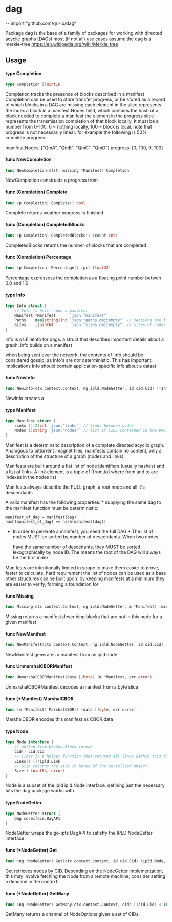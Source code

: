 # dag
--
    import "github.com/qri-io/dag"

Package dag is the base of a family of packages for working with directed
acyclic graphs (DAGs) most (if not all) use cases assume the dag is a
merkle-tree https://en.wikipedia.org/wiki/Merkle_tree

## Usage

#### type Completion

```go
type Completion []uint16
```

Completion tracks the presence of blocks described in a manifest Completion can
be used to store transfer progress, or be stored as a record of which blocks in
a DAG are missing each element in the slice represents the index a block in a
manifest.Nodes field, which contains the hash of a block needed to complete a
manifest the element in the progress slice represents the transmission
completion of that block locally. It must be a number from 0-100, 0 = nothing
locally, 100 = block is local. note that progress is not necessarily linear. for
example the following is 50% complete progress:

manifest.Nodes: ["QmA", "QmB", "QmC", "QmD"] progress: [0, 100, 0, 100]

#### func  NewCompletion

```go
func NewCompletion(mfst, missing *Manifest) Completion
```
NewCompletion constructs a progress from

#### func (Completion) Complete

```go
func (p Completion) Complete() bool
```
Complete returns weather progress is finished

#### func (Completion) CompletedBlocks

```go
func (p Completion) CompletedBlocks() (count int)
```
CompletedBlocks returns the number of blocks that are completed

#### func (Completion) Percentage

```go
func (p Completion) Percentage() (pct float32)
```
Percentage expressess the completion as a floating point number betwen 0.0 and
1.0

#### type Info

```go
type Info struct {
	// Info is built upon a manifest
	Manifest *Manifest      `json:"manifest"`
	Paths    map[string]int `json:"paths,omitempty"` // sections are lists of logical sub-DAGs by positions in the nodes list
	Sizes    []uint64       `json:"sizes,omitempty"` // sizes of nodes in bytes
}
```

Info is os.FileInfo for dags: a struct that describes important details about a
graph. Info builds on a manifest

when being sent over the network, the contents of Info should be considered
gossip, as Info's are *not* deterministic. This has important implications Info
should contain application-specific info about a datset

#### func  NewInfo

```go
func NewInfo(ctx context.Context, ng ipld.NodeGetter, id cid.Cid) (*Info, error)
```
NewInfo creates a

#### type Manifest

```go
type Manifest struct {
	Links [][2]int `json:"links"` // links between nodes
	Nodes []string `json:"nodes"` // list if CIDS contained in the DAG
}
```

Manifest is a determinsitc description of a complete directed acyclic graph.
Analogous to bittorrent .magnet files, manifests contain no content, only a
description of the structure of a graph (nodes and links)

Manifests are built around a flat list of node identifiers (usually hashes) and
a list of links. A link element is a tuple of [from,to] where from and to are
indexes in the nodes list

Manifests always describe the FULL graph, a root node and all it's descendants

A valid manifest has the following properties: * supplying the same dag to the
manifest function must be deterministic:

    manifest_of_dag = manifest(dag)
    hash(manifest_of_dag) == hash(manifest(dag))

* In order to generate a manifest, you need the full DAG * The list of nodes
MUST be sorted by number of descendants. When two nodes

    have the same number of descenants, they MUST be sorted lexographically by node ID.
    The means the root of the DAG will always be the first index

Manifests are intentionally limited in scope to make them easier to prove,
faster to calculate, hard requirement the list of nodes can be used as a base
other structures can be built upon. by keeping manifests at a minimum they are
easier to verify, forming a foundation for

#### func  Missing

```go
func Missing(ctx context.Context, ng ipld.NodeGetter, m *Manifest) (missing *Manifest, err error)
```
Missing returns a manifest describing blocks that are not in this node for a
given manifest

#### func  NewManifest

```go
func NewManifest(ctx context.Context, ng ipld.NodeGetter, id cid.Cid) (*Manifest, error)
```
NewManifest generates a manifest from an ipld node

#### func  UnmarshalCBORManifest

```go
func UnmarshalCBORManifest(data []byte) (m *Manifest, err error)
```
UnmarshalCBORManifest decodes a manifest from a byte slice

#### func (*Manifest) MarshalCBOR

```go
func (m *Manifest) MarshalCBOR() (data []byte, err error)
```
MarshalCBOR encodes this manifest as CBOR data

#### type Node

```go
type Node interface {
	// pulled from blocks.Block format
	Cid() cid.Cid
	// Links is a helper function that returns all links within this object
	Links() []*ipld.Link
	// Size returns the size in bytes of the serialized object
	Size() (uint64, error)
}
```

Node is a subset of the ipld ipld.Node interface, defining just the necessary
bits the dag package works with

#### type NodeGetter

```go
type NodeGetter struct {
	Dag coreiface.DagAPI
}
```

NodeGetter wraps the go-ipfs DagAPI to satistfy the IPLD NodeGetter interface

#### func (*NodeGetter) Get

```go
func (ng *NodeGetter) Get(ctx context.Context, id cid.Cid) (ipld.Node, error)
```
Get retrieves nodes by CID. Depending on the NodeGetter implementation, this may
involve fetching the Node from a remote machine; consider setting a deadline in
the context.

#### func (*NodeGetter) GetMany

```go
func (ng *NodeGetter) GetMany(ctx context.Context, cids []cid.Cid) <-chan *ipld.NodeOption
```
GetMany returns a channel of NodeOptions given a set of CIDs.
